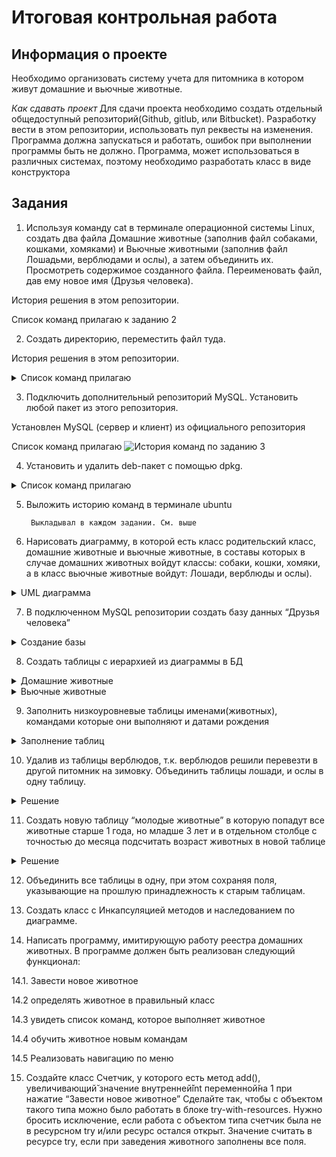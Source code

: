 # Итоговая контрольная работа
## Информация о проекте

Необходимо организовать систему учета для питомника в котором живут
домашние и вьючные животные.

*Как сдавать проект*
Для сдачи проекта необходимо создать отдельный общедоступный
репозиторий(Github, gitlub, или Bitbucket). Разработку вести в этом
репозитории, использовать пул реквесты на изменения. Программа должна
запускаться и работать, ошибок при выполнении программы быть не должно.
Программа, может использоваться в различных системах, поэтому необходимо
разработать класс в виде конструктора

## Задания

1. Используя команду cat в терминале операционной системы Linux, создать
два файла Домашние животные (заполнив файл собаками, кошками,
хомяками) и Вьючные животными (заполнив файл Лошадьми, верблюдами и
ослы), а затем объединить их. Просмотреть содержимое созданного файла.
Переименовать файл, дав ему новое имя (Друзья человека).

История решения в этом репозитории. 

Список команд прилагаю к заданию 2
  
2. Создать директорию, переместить файл туда.

История решения в этом репозитории. 

<details><summary>Список команд прилагаю </summary>
  <image src="/images/history1.jpg" alt="История команд по заданию 1"></image>
  <image src="/images/history2.jpg" alt="История команд по заданию 2"></image>
</details>


3. Подключить дополнительный репозиторий MySQL. Установить любой пакет
из этого репозитория.
  
  Установлен MySQL (сервер и клиент) из официального репозитория
    
  Список команд прилагаю 
<image src="/images/history3.jpg" alt="История команд по заданию 3"></image>
  
4. Установить и удалить deb-пакет с помощью dpkg.
  
<details><summary>Список команд прилагаю </summary>
    4.1. Скачиваем пакет
      <image src="/images/dpkg1.jpg" alt="Скачивание нужного пакета"></image>
    4.2. Вызываем команду dpkg на установку пакета
      <image src="/images/dpkg2.jpg" alt="Вызываем команду dpkg на установку пакета"></image>
    4.3. Устанавливаем недостающие зависимости
      <image src="/images/dpkg3.jpg" alt="Устанавливаем недостающие зависимости"></image>
    4.4. Повторяем установку пакета
      <image src="/images/dpkg4.jpg" alt="Повторяем установку пакета"></image>img>
    4.5. Запускаем установленный пакет и убеждаемся что все работает
      <image src="/images/dpkg5.jpg" alt="Запускаем установленный пакет и убеждаемся что все работает"></image>
    4.6. Удаляем *полностью* пакет 
      <image src="/images/dpkg6.jpg" alt="Удаляем *полностью* пакет"></image>
</details>
    
5. Выложить историю команд в терминале ubuntu

        Выкладывал в каждом задании. См. выше
        
6. Нарисовать диаграмму, в которой есть класс родительский класс, домашние
животные и вьючные животные, в составы которых в случае домашних
животных войдут классы: собаки, кошки, хомяки, а в класс вьючные животные
войдут: Лошади, верблюды и ослы).

<details><summary>UML диаграмма</summary>
  <image src="/images/UML Animals.jpg" alt="диаграмма"></image>
</details>
        
7. В подключенном MySQL репозитории создать базу данных “Друзья
человека”
<details><summary>Создание базы</summary>
  <image src="/images/sql1.jpg" alt="Создание базы"></image>
</details>
  
8. Создать таблицы с иерархией из диаграммы в БД
  <details><summary>Домашние животные</summary>
  <image src="/images/sql2.jpg" alt="таблица1"></image>
  <image src="/images/sql4.jpg" alt="домашние"></image>
</details>
<details><summary>Вьючные животные</summary>
  <image src="/images/sql3.jpg" alt="таблица2"></image>
  <image src="/images/sql5.jpg" alt="вьючные"></image>
</details>
    
9. Заполнить низкоуровневые таблицы именами(животных), командами
которые они выполняют и датами рождения
<details><summary>Заполнение таблиц</summary>
  <image src="/images/sql6.jpg" alt="домашние"></image>
  <image src="/images/sql7.jpg" alt="вьючные"></image>
</details>
    
10. Удалив из таблицы верблюдов, т.к. верблюдов решили перевезти в другой
питомник на зимовку. Объединить таблицы лошади, и ослы в одну таблицу.
<details><summary>Решение</summary>
  <image src="/images/sql8.jpg" alt="Удалим верблюдов"></image>
  <image src="/images/sql9.jpg" alt="объединим лошадей и ослов"></image>
</details>
    
11. Создать новую таблицу “молодые животные” в которую попадут все
животные старше 1 года, но младше 3 лет и в отдельном столбце с точностью
до месяца подсчитать возраст животных в новой таблице
<details><summary>Решение</summary>
  <image src="/images/sql10.jpg" alt="объединим"></image>
</details>
    
12. Объединить все таблицы в одну, при этом сохраняя поля, указывающие на
прошлую принадлежность к старым таблицам.
    
13. Создать класс с Инкапсуляцией методов и наследованием по диаграмме.
    
14. Написать программу, имитирующую работу реестра домашних животных.
В программе должен быть реализован следующий функционал:

   14.1. Завести новое животное
    
   14.2 определять животное в правильный класс
    
   14.3 увидеть список команд, которое выполняет животное
    
   14.4 обучить животное новым командам
    
   14.5 Реализовать навигацию по меню
    
15. Создайте класс Счетчик, у которого есть метод add(), увеличивающий̆
значение внутренней̆int переменной̆на 1 при нажатие “Завести новое
животное” Сделайте так, чтобы с объектом такого типа можно было работать в
блоке try-with-resources. Нужно бросить исключение, если работа с объектом
типа счетчик была не в ресурсном try и/или ресурс остался открыт. Значение
считать в ресурсе try, если при заведения животного заполнены все поля.
